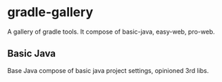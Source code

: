 # gradle-gallery

A gallery of gradle tools. It compose of basic-java, easy-web, pro-web.


## Basic Java

Base Java compose of basic java project settings, opinioned 3rd libs.

